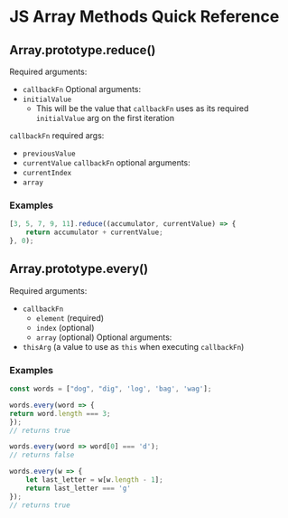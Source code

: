 # JS Array Methods Quick Reference

## Array.prototype.reduce()

Required arguments:
- `callbackFn`
Optional arguments:
- `initialValue`
	- This will be the value that `callbackFn` uses as its required `initialValue` arg on the first iteration

`callbackFn` required args:
- `previousValue`
- `currentValue`
`callbackFn` optional arguments:
- `currentIndex`
- `array`

### Examples
```javascript
[3, 5, 7, 9, 11].reduce((accumulator, currentValue) => {
	return accumulator + currentValue;
}, 0);
```
## Array.prototype.every()

Required arguments:
- `callbackFn`
	- `element` (required)
	- `index` (optional)
	- `array` (optional)
Optional arguments:
- `thisArg` (a value to use as `this` when executing `callbackFn`)

### Examples
```javascript
const words = ["dog", "dig", 'log', 'bag', 'wag'];
```

```javascript
words.every(word => {
return word.length === 3;
});
// returns true
```

```javascript
words.every(word => word[0] === 'd');
// returns false
```

```javascript
words.every(w => {
	let last_letter = w[w.length - 1];
	return last_letter === 'g'
});
// returns true
```
